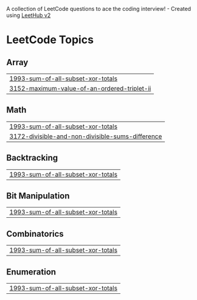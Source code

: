 A collection of LeetCode questions to ace the coding interview! - Created using [LeetHub v2](https://github.com/arunbhardwaj/LeetHub-2.0)
<!---LeetCode Topics Start-->
# LeetCode Topics
## Array
|  |
| ------- |
| [1993-sum-of-all-subset-xor-totals](https://github.com/Kartik213/Leetcode/tree/master/1993-sum-of-all-subset-xor-totals) |
| [3152-maximum-value-of-an-ordered-triplet-ii](https://github.com/Kartik213/Leetcode/tree/master/3152-maximum-value-of-an-ordered-triplet-ii) |
## Math
|  |
| ------- |
| [1993-sum-of-all-subset-xor-totals](https://github.com/Kartik213/Leetcode/tree/master/1993-sum-of-all-subset-xor-totals) |
| [3172-divisible-and-non-divisible-sums-difference](https://github.com/Kartik213/Leetcode/tree/master/3172-divisible-and-non-divisible-sums-difference) |
## Backtracking
|  |
| ------- |
| [1993-sum-of-all-subset-xor-totals](https://github.com/Kartik213/Leetcode/tree/master/1993-sum-of-all-subset-xor-totals) |
## Bit Manipulation
|  |
| ------- |
| [1993-sum-of-all-subset-xor-totals](https://github.com/Kartik213/Leetcode/tree/master/1993-sum-of-all-subset-xor-totals) |
## Combinatorics
|  |
| ------- |
| [1993-sum-of-all-subset-xor-totals](https://github.com/Kartik213/Leetcode/tree/master/1993-sum-of-all-subset-xor-totals) |
## Enumeration
|  |
| ------- |
| [1993-sum-of-all-subset-xor-totals](https://github.com/Kartik213/Leetcode/tree/master/1993-sum-of-all-subset-xor-totals) |
<!---LeetCode Topics End-->